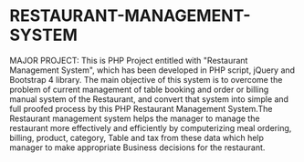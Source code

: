 # RESTAURANT-MANAGEMENT-SYSTEM
MAJOR PROJECT:
This is PHP Project entitled with "Restaurant Management System", which has been developed in PHP script, jQuery and Bootstrap 4 library. The main objective of this system is to overcome the problem of current management of table booking and order or billing manual system of the Restaurant, and convert that system into simple and full proofed process by this PHP Restaurant Management System.The Restaurant management system helps the manager to manage the restaurant more effectively and efficiently by computerizing meal ordering, billing, product, category, Table and tax from these data which help manager to make appropriate Business decisions for the restaurant.
